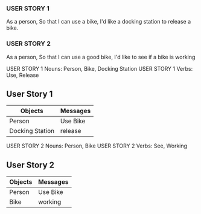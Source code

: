 ### USER STORY 1
As a person,
So that I can use a bike,
I'd like a docking station to release a bike.

### USER STORY 2
As a person,
So that I can use a good bike,
I'd like to see if a bike is working

USER STORY 1 Nouns: Person, Bike, Docking Station
USER STORY 1 Verbs: Use, Release

## User Story 1
Objects  | Messages
------------- | -------------
Person  | Use Bike
Docking Station | release


USER STORY 2 Nouns: Person, Bike
USER STORY 2 Verbs: See, Working

## User Story 2
Objects  | Messages
------------- | -------------
Person  | Use Bike
Bike | working

